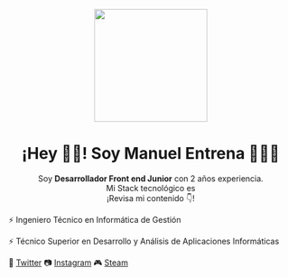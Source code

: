 <p align="center" width="300">
   <img align="center" width="200" src="https://res.cloudinary.com/manuelentrena/image/upload/v1615387523/GitHub%20Perfil/Perfil_github_circle_jz3jap.png" />
   <h1 align="center">¡Hey 👋🏻! Soy Manuel Entrena 👨🏻‍💻</h1>
</p>

<p align="center">Soy <strong>Desarrollador Front end Junior</strong> con 2 años experiencia.<br />Mi Stack tecnológico es<br />¡Revisa mi contenido 👇!</p>

⚡ Ingeniero Técnico en Informática de Gestión  

⚡ Técnico Superior en Desarrollo y Análisis de Aplicaciones Informáticas

🐤 [Twitter](https://twitter.com/Manuel_Entrena) 📷 [Instagram](https://www.instagram.com/manuel_entrena) 🎮 [Steam](https://steamcommunity.com/id/faydum/)
